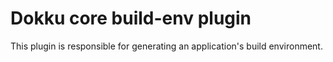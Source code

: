# Dokku core build-env plugin

This plugin is responsible for generating an application's build environment.

